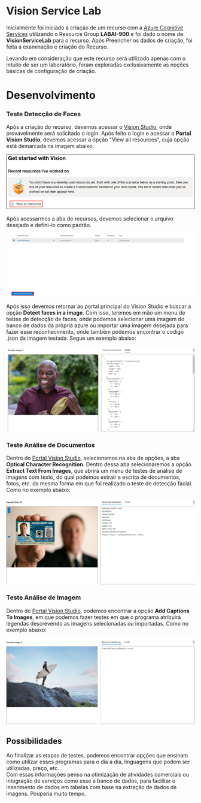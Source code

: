 # Vision Service Lab

Inicialmente foi iniciado a criação de um recurso com a [Azure Cognitive Services](https://portal.azure.com/#create/Microsoft.CognitiveServicesAllInOne) utilizando o Resource Group __LABAI-900__ e foi dado o nome de __VisionServiceLab__ para o recurso.
Após Preencher os dados de criação, foi feita a examinação e criação do Recurso.

Levando em consideração que este recurso será utilizado apenas com o intuito de ser um laboratório, foram exploradas exclusivamente as noções básicas de configuração de criação.

# Desenvolvimento

### Teste Detecção de Faces

Após a criação do recurso, devemos acessar o [Vision Studio](https://portal.vision.cognitive.azure.com/gallery/featured), onde provavelmente será solicitado o login. Após feito o login e acessar o __Portal Vision Studio__, devemos acessar a opção "View all resources", cuja opção está demarcada na imagem abaixo.

![alt text](image.png)

Após acessarmos a aba de recursos, devemos selecionar o arquivo desejado e defini-lo como padrão. 

![alt text](Screenshot_191.png)

Após isso devemos retornar ao portal principal do Vision Studio e buscar a opção __Detect faces in a image__. Com isso, teremos em mão um menu de testes de detecção de faces, onde podemos selecionar uma imagem do banco de dados da própria azure ou importar uma imagem desejada para fazer esse reconhecimento, onde também podemos encontrar o codigo .json da imagem testada. Segue um exemplo abaixo:

![alt text](Screenshot_193.png)

### Teste Análise de Documentos

Dentro do [Portal Vision Studio](https://portal.vision.cognitive.azure.com/gallery/featured), selecionamos na aba de opções, a aba __Optical Character Recognition__. Dentro dessa aba selecionaremos a opção __Extract Text From Images__, que abrirá um menu de testes de análise de imagens com texto, do qual podemos extrair a escrita de documentos, fotos, etc. da mesma forma em que foi realizado o teste de detecção facial. Como no exemplo abaixo:

![alt text](Screenshot_195.png)

### Teste Análise de Imagem

Dentro do [Portal Vision Studio](https://portal.vision.cognitive.azure.com/gallery/featured), podemos encontrar a opção __Add Captions To Images__, em que podemos fazer testes em que o programa atribuirá legendas descrevendo as imagens selecionadas ou importadas. Como no exemplo abaixo:

![alt text](Screenshot_196.png)

## Possibilidades

Ao finalizar as etapas de testes, podemos encontrar opções que ensinam como utilizar esses programas para o dia a dia, linguagens que podem ser utilizadas, preço, etc.  
Com essas informações penso na otimização de atividades comerciais ou integração de serviços como esse a banco de dados, para facilitar o inserimento de dados em tabelas com base na extração de dados de imagens. Pouparia muito tempo.
